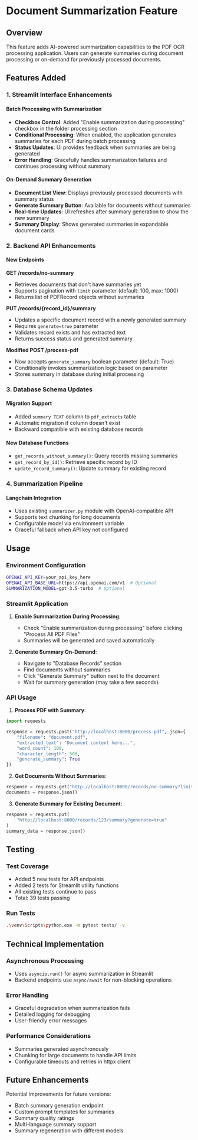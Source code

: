 # Document Summarization Feature

## Overview
This feature adds AI-powered summarization capabilities to the PDF OCR processing application. Users can generate summaries during document processing or on-demand for previously processed documents.

## Features Added

### 1. Streamlit Interface Enhancements

#### Batch Processing with Summarization
- **Checkbox Control**: Added "Enable summarization during processing" checkbox in the folder processing section
- **Conditional Processing**: When enabled, the application generates summaries for each PDF during batch processing
- **Status Updates**: UI provides feedback when summaries are being generated
- **Error Handling**: Gracefully handles summarization failures and continues processing without summary

#### On-Demand Summary Generation
- **Document List View**: Displays previously processed documents with summary status
- **Generate Summary Button**: Available for documents without summaries
- **Real-time Updates**: UI refreshes after summary generation to show the new summary
- **Summary Display**: Shows generated summaries in expandable document cards

### 2. Backend API Enhancements

#### New Endpoints

**GET /records/no-summary**
- Retrieves documents that don't have summaries yet
- Supports pagination with `limit` parameter (default: 100, max: 1000)
- Returns list of PDFRecord objects without summaries

**PUT /records/{record_id}/summary**
- Updates a specific document record with a newly generated summary
- Requires `generate=true` parameter
- Validates record exists and has extracted text
- Returns success status and generated summary

**Modified POST /process-pdf**
- Now accepts `generate_summary` boolean parameter (default: True)
- Conditionally invokes summarization logic based on parameter
- Stores summary in database during initial processing

### 3. Database Schema Updates

#### Migration Support
- Added `summary TEXT` column to `pdf_extracts` table
- Automatic migration if column doesn't exist
- Backward compatible with existing database records

#### New Database Functions
- `get_records_without_summary()`: Query records missing summaries
- `get_record_by_id()`: Retrieve specific record by ID
- `update_record_summary()`: Update summary for existing record

### 4. Summarization Pipeline

#### Langchain Integration
- Uses existing `summarizer.py` module with OpenAI-compatible API
- Supports text chunking for long documents
- Configurable model via environment variable
- Graceful fallback when API key not configured

## Usage

### Environment Configuration
```bash
OPENAI_API_KEY=your_api_key_here
OPENAI_API_BASE_URL=https://api.openai.com/v1  # Optional
SUMMARIZATION_MODEL=gpt-3.5-turbo  # Optional
```

### Streamlit Application

1. **Enable Summarization During Processing**:
   - Check "Enable summarization during processing" before clicking "Process All PDF Files"
   - Summaries will be generated and saved automatically

2. **Generate Summary On-Demand**:
   - Navigate to "Database Records" section
   - Find documents without summaries
   - Click "Generate Summary" button next to the document
   - Wait for summary generation (may take a few seconds)

### API Usage

1. **Process PDF with Summary**:
```python
import requests

response = requests.post("http://localhost:8000/process-pdf", json={
    "filename": "document.pdf",
    "extracted_text": "Document content here...",
    "word_count": 100,
    "character_length": 500,
    "generate_summary": True
})
```

2. **Get Documents Without Summaries**:
```python
response = requests.get("http://localhost:8000/records/no-summary?limit=50")
documents = response.json()
```

3. **Generate Summary for Existing Document**:
```python
response = requests.put(
    "http://localhost:8000/records/123/summary?generate=true"
)
summary_data = response.json()
```

## Testing

### Test Coverage
- Added 5 new tests for API endpoints
- Added 2 tests for Streamlit utility functions
- All existing tests continue to pass
- Total: 39 tests passing

### Run Tests
```bash
.\venv\Scripts\python.exe -m pytest tests/ -v
```

## Technical Implementation

### Asynchronous Processing
- Uses `asyncio.run()` for async summarization in Streamlit
- Backend endpoints use `async/await` for non-blocking operations

### Error Handling
- Graceful degradation when summarization fails
- Detailed logging for debugging
- User-friendly error messages

### Performance Considerations
- Summaries generated asynchronously
- Chunking for large documents to handle API limits
- Configurable timeouts and retries in httpx client

## Future Enhancements

Potential improvements for future versions:
- Batch summary generation endpoint
- Custom prompt templates for summaries
- Summary quality ratings
- Multi-language summary support
- Summary regeneration with different models
